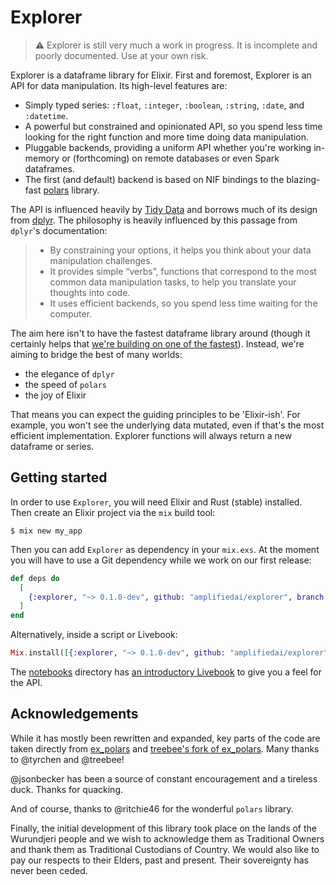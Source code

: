 # Explorer

> :warning: Explorer is still very much a work in progress. It is incomplete and poorly documented. Use
> at your own risk.

Explorer is a dataframe library for Elixir. First and foremost, Explorer is an API for data
manipulation. Its high-level features are:

- Simply typed series: `:float`, `:integer`, `:boolean`, `:string`, `:date`, and `:datetime`.
- A powerful but constrained and opinionated API, so you spend less time looking for the right 
  function and more time doing data manipulation.
- Pluggable backends, providing a uniform API whether you're working in-memory or (forthcoming) on
  remote databases or even Spark dataframes.
- The first (and default) backend is based on NIF bindings to the blazing-fast
  [polars](https://docs.rs/polars) library.

The API is influenced heavily by [Tidy Data](https://vita.had.co.nz/papers/tidy-data.pdf) and 
borrows much of its design from [dplyr](https://dplyr.tidyverse.org). The philosophy is heavily 
influenced by this passage from `dplyr`'s documentation:

> - By constraining your options, it helps you think about your data manipulation challenges.
> - It provides simple “verbs”, functions that correspond to the most common data manipulation 
>   tasks, to help you translate your thoughts into code.
> - It uses efficient backends, so you spend less time waiting for the computer.

The aim here isn't to have the fastest dataframe library around (though it certainly helps that 
[we're building on one of the fastest](https://h2oai.github.io/db-benchmark/)). Instead, we're 
aiming to bridge the best of many worlds:

- the elegance of `dplyr`
- the speed of `polars`
- the joy of Elixir

That means you can expect the guiding principles to be 'Elixir-ish'. For example, you won't see 
the underlying data mutated, even if that's the most efficient implementation. Explorer functions 
will always return a new dataframe or series.

## Getting started

In order to use `Explorer`, you will need Elixir and Rust (stable) installed. Then create an 
Elixir project via the `mix` build tool:

```
$ mix new my_app
```

Then you can add `Explorer` as dependency in your `mix.exs`. At the moment you will have to use a 
Git dependency while we work on our first release:

```elixir
def deps do
  [
    {:explorer, "~> 0.1.0-dev", github: "amplifiedai/explorer", branch: "main"}
  ]
end
```

Alternatively, inside a script or Livebook:

```elixir
Mix.install([{:explorer, "~> 0.1.0-dev", github: "amplifiedai/explorer", branch: "main"}])
```

The [notebooks](./notebooks) directory has [an introductory
Livebook](./notebooks/exploring_explorer.livemd) to give you a feel for the API.

## Acknowledgements

While it has mostly been rewritten and expanded, key parts of the code are taken directly from 
[ex_polars](https://github.com/tyrchen/ex_polars) and 
[treebee's fork of ex_polars](https://github.com/treebee/ex_polars). Many thanks to @tyrchen and 
@treebee!

@jsonbecker has been a source of constant encouragement and a tireless duck. Thanks for quacking.

And of course, thanks to @ritchie46 for the wonderful `polars` library.

Finally, the initial development of this library took place on the lands of the Wurundjeri people 
and we wish to acknowledge them as Traditional Owners and thank them as Traditional Custodians of 
Country. We would also like to pay our respects to their Elders, past and present. Their 
sovereignty has never been ceded.
